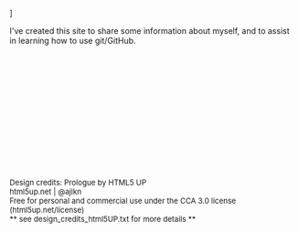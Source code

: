 ]
<p>I've created this site to share some information about myself, and to assist in learning how to use git/GitHub.</p>



<br>
<br>
<br>
<br>
<br>
<br>
<br>
<br>
<br>
<br>
<br>
<br>


<p>
<font size="-1.5">
Design credits: Prologue by HTML5 UP<br>
html5up.net | @ajlkn<br>
Free for personal and commercial use under the CCA 3.0 license (html5up.net/license)<br>
** see design_credits_html5UP.txt for more details **<br>
</font>
</p>